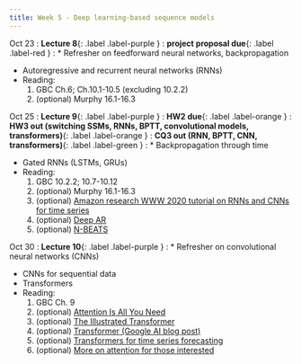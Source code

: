 ```yaml
---
title: Week 5 - Deep learning-based sequence models
---
```


Oct 23
: **Lecture 8**{: .label .label-purple }
: **project proposal due**{: .label .label-red }
: * Refresher on feedforward neural networks, backpropagation
  * Autoregressive and recurrent neural networks (RNNs)
  * Reading:
      1. GBC Ch.6; Ch.10.1-10.5 (excluding 10.2.2)
      2. (optional) Murphy 16.1-16.3

Oct 25
: **Lecture 9**{: .label .label-purple }
: **HW2 due**{: .label .label-orange }
: **HW3 out (switching SSMs, RNNs, BPTT, convolutional models, transformers)**{: .label .label-orange }
: **CQ3 out (RNN, BPTT, CNN, transformers)**{: .label .label-green }
: * Backpropagation through time
  * Gated RNNs (LSTMs, GRUs)
  * Reading:
      1. GBC 10.2.2; 10.7-10.12
      2. (optional) Murphy 16.1-16.3
      3. (optional) [Amazon research WWW 2020 tutorial on RNNs and CNNs for time series](https://lovvge.github.io/Forecasting-Tutorial-WWW-2020/)
      4. (optional) [Deep AR](https://www.sciencedirect.com/science/article/pii/S0169207019301888)
      5. (optional) [N-BEATS](https://arxiv.org/pdf/1905.10437.pdf)

Oct 30
: **Lecture 10**{: .label .label-purple }
: * Refresher on convolutional neural networks (CNNs)
  * CNNs for sequential data
  * Transformers
  * Reading:
      1. GBC Ch. 9
      2. (optional) [Attention Is All You Need](https://arxiv.org/abs/1706.03762)
      3. (optional) [The Illustrated Transformer](https://jalammar.github.io/illustrated-transformer/)
      4. (optional) [Transformer (Google AI blog post)](https://blog.research.google/2017/08/transformer-novel-neural-network.html)
      5. (optional) [Transformers for time series forecasting](https://arxiv.org/pdf/1907.00235.pdf)
      6. (optional) [More on attention for those interested](https://towardsdatascience.com/attn-illustrated-attention-5ec4ad276ee3)
